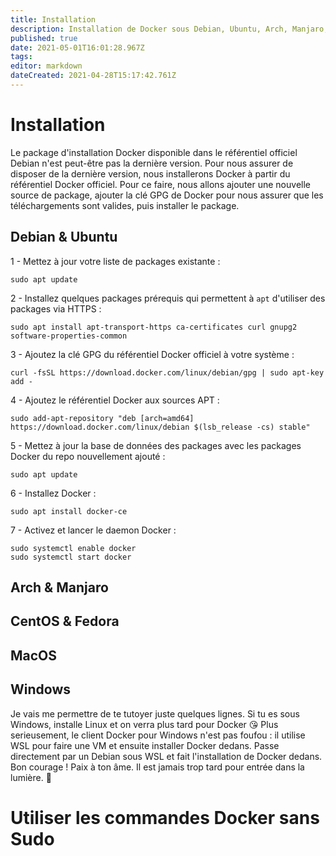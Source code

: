 ```yaml
---
title: Installation
description: Installation de Docker sous Debian, Ubuntu, Arch, Manjaro, CentOS, Fedora, Redhat, MacOS et même Windows !
published: true
date: 2021-05-01T16:01:28.967Z
tags: 
editor: markdown
dateCreated: 2021-04-28T15:17:42.761Z
---
```


# Installation
Le package d'installation Docker disponible dans le référentiel officiel Debian n'est peut-être pas la dernière version. Pour nous assurer de disposer de la dernière version, nous installerons Docker à partir du référentiel Docker officiel. 
Pour ce faire, nous allons ajouter une nouvelle source de package, ajouter la clé GPG de Docker pour nous assurer que les téléchargements sont valides, puis installer le package.

## Debian & Ubuntu
  1 - Mettez à jour votre liste de packages existante :
 ```
 sudo apt update
 ```
  2 - Installez quelques packages prérequis qui permettent à `apt` d'utiliser des packages via HTTPS : 
 ```
 sudo apt install apt-transport-https ca-certificates curl gnupg2 software-properties-common
 ```
  3 - Ajoutez la clé GPG du référentiel Docker officiel à votre système :
 ```
 curl -fsSL https://download.docker.com/linux/debian/gpg | sudo apt-key add -
 ```
  4 - Ajoutez le référentiel Docker aux sources APT :
 ```
 sudo add-apt-repository "deb [arch=amd64] https://download.docker.com/linux/debian $(lsb_release -cs) stable"
 ```
  5 - Mettez à jour la base de données des packages avec les packages Docker du repo nouvellement ajouté :
 ```
 sudo apt update
 ```
  6 - Installez Docker :
 ```
 sudo apt install docker-ce
 ```
  7 - Activez et lancer le daemon Docker :
 ```
 sudo systemctl enable docker
 sudo systemctl start docker
 ```  
 
## Arch & Manjaro

## CentOS & Fedora

## MacOS

## Windows
Je vais me permettre de te tutoyer juste quelques lignes.
Si tu es sous Windows, installe Linux et on verra plus tard pour Docker 😘
Plus serieusement, le client Docker pour Windows n'est pas foufou : il utilise WSL pour faire une VM et ensuite installer Docker dedans.
Passe directement par un Debian sous WSL et fait l'installation de Docker dedans.
Bon courage ! Paix à ton âme. Il est jamais trop tard pour entrée dans la lumière. 🖖



# Utiliser les commandes Docker sans Sudo
